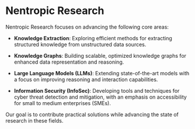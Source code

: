 # Nentropic Research

Nentropic Research focuses on advancing the following core areas:

- **Knowledge Extraction**: Exploring efficient methods for extracting structured knowledge from unstructured data sources.
  
- **Knowledge Graphs**: Building scalable, optimized knowledge graphs for enhanced data representation and reasoning.

- **Large Language Models (LLMs)**: Extending state-of-the-art models with a focus on improving reasoning and interaction capabilities.

- **Information Security (InfoSec)**: Developing tools and techniques for cyber threat detection and mitigation, with an emphasis on accessibility for small to medium enterprises (SMEs).

Our goal is to contribute practical solutions while advancing the state of research in these fields.
